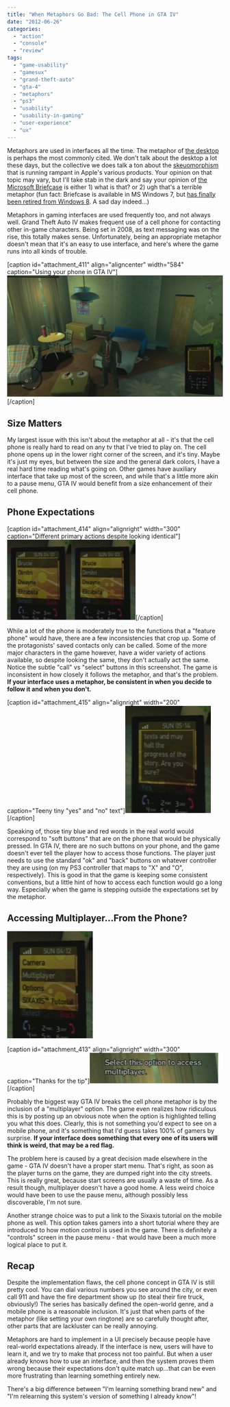 ```yaml
---
title: "When Metaphors Go Bad: The Cell Phone in GTA IV"
date: "2012-06-26"
categories: 
  - "action"
  - "console"
  - "review"
tags: 
  - "game-usability"
  - "gamesux"
  - "grand-theft-auto"
  - "gta-4"
  - "metaphors"
  - "ps3"
  - "usability"
  - "usability-in-gaming"
  - "user-experience"
  - "ux"
---
```


Metaphors are used in interfaces all the time. The metaphor of [the desktop](http://en.wikipedia.org/wiki/Desktop_metaphor) is perhaps the most commonly cited. We don't talk about the desktop a lot these days, but the collective we does talk a ton about the [skeuomorphism](http://medialoot.com/blog/skeuomorphic-design/) that is running rampant in Apple's various products. Your opinion on that topic may vary, but I'll take stab in the dark and say your opinion of [the Microsoft Briefcase](http://en.wikipedia.org/wiki/Briefcase_(Microsoft_Windows)) is either 1) what is that? or 2) ugh that's a terrible metaphor (fun fact: Briefcase is available in MS Windows 7, but [has finally been retired from Windows 8](http://answers.microsoft.com/en-us/windows/forum/windows_8-windows_programs/briefcase-in-windows-8/0db7cf49-e179-4584-8562-d6bac0c77907). A sad day indeed...)

Metaphors in gaming interfaces are used frequently too, and not always well. Grand Theft Auto IV makes frequent use of a cell phone for contacting other in-game characters. Being set in 2008, as text messaging was on the rise, this totally makes sense. Unfortunately, being an appropriate metaphor doesn't mean that it's an easy to use interface, and here's where the game runs into all kinds of trouble.

\[caption id="attachment\_411" align="aligncenter" width="584" caption="Using your phone in GTA IV"\][![](images/cell-phone-full-keypad-1024x576.jpg "cell phone - full keypad")](http://www.thatgamesux.com/wp-content/uploads/2012/06/cell-phone-full-keypad.jpg)\[/caption\]

## Size Matters

My largest issue with this isn't about the metaphor at all - it's that the cell phone is really hard to read on any tv that I've tried to play on. The cell phone opens up in the lower right corner of the screen, and it's tiny. Maybe it's just my eyes, but between the size and the general dark colors, I have a real hard time reading what's going on. Other games have auxiliary interface that take up most of the screen, and while that's a little more akin to a pause menu, GTA IV would benefit from a size enhancement of their cell phone.

## Phone Expectations

\[caption id="attachment\_414" align="alignright" width="300" caption="Different primary actions despite looking identical"\][![](images/select-vs-call-300x187.jpg "select vs call")](http://www.thatgamesux.com/wp-content/uploads/2012/06/select-vs-call.jpg)\[/caption\]

While a lot of the phone is moderately true to the functions that a "feature phone" would have, there are a few inconsistencies that crop up. Some of the protagonists' saved contacts only can be called. Some of the more major characters in the game however, have a wider variety of actions available, so despite looking the same, they don't actually act the same. Notice the subtle "call" vs "select" buttons in this screenshot. The game is inconsistent in how closely it follows the metaphor, and that's the problem. **If your interface uses a metaphor, be consistent in when you decide to follow it and when you don't.**

\[caption id="attachment\_415" align="alignright" width="200" caption="Teeny tiny "yes" and "no" text"\][![](images/yes-no-soft-button-crop.jpg "yes no soft button crop")](http://www.thatgamesux.com/wp-content/uploads/2012/06/yes-no-soft-button-crop.jpg)\[/caption\]

Speaking of, those tiny blue and red words in the real world would correspond to "soft buttons" that are on the phone that would be physically pressed. In GTA IV, there are no such buttons on your phone, and the game doesn't ever tell the player how to access those functions. The player just needs to use the standard "ok" and "back" buttons on whatever controller they are using (on my PS3 controller that maps to "X" and "O", respectively). This is good in that the game is keeping some consistent conventions, but a little hint of how to access each function would go a long way. Especially when the game is stepping outside the expectations set by the metaphor.

## Accessing Multiplayer...From the Phone?

[![](images/cell-phone-multiplayer-selected-phone.jpg "cell phone - multiplayer selected phone")](http://www.thatgamesux.com/wp-content/uploads/2012/06/cell-phone-multiplayer-selected-phone.jpg)

\[caption id="attachment\_413" align="alignright" width="300" caption="Thanks for the tip"\][![](images/cell-phone-multiplayer-selected-text-300x71.jpg "cell phone - multiplayer selected text")](http://www.thatgamesux.com/wp-content/uploads/2012/06/cell-phone-multiplayer-selected-text.jpg)\[/caption\]

Probably the biggest way GTA IV breaks the cell phone metaphor is by the inclusion of a "multiplayer" option. The game even realizes how ridiculous this is by posting up an obvious note when the option is highlighted telling you what this does. Clearly, this is not something you'd expect to see on a mobile phone, and it's something that I'd guess takes 100% of gamers by surprise. **If your interface does something that every one of its users will think is weird, that may be a red flag.**

The problem here is caused by a great decision made elsewhere in the game - GTA IV doesn't have a proper start menu. That's right, as soon as the player turns on the game, they are dumped right into the city streets. This is really great, because start screens are usually a waste of time. As a result though, multiplayer doesn't have a good home. A less weird choice would have been to use the pause menu, although possibly less discoverable, I'm not sure.

Another strange choice was to put a link to the Sixaxis tutorial on the mobile phone as well. This option takes gamers into a short tutorial where they are introduced to how motion control is used in the game. There is definitely a "controls" screen in the pause menu - that would have been a much more logical place to put it.

## Recap

Despite the implementation flaws, the cell phone concept in GTA IV is still pretty cool. You can dial various numbers you see around the city, or even call 911 and have the fire department show up (to steal their fire truck, obviously!) The series has basically defined the open-world genre, and a mobile phone is a reasonable inclusion. It's just that when parts of the metaphor (like setting your own ringtone) are so carefully thought after, other parts that are lackluster can be really annoying.

Metaphors are hard to implement in a UI precisely because people have real-world expectations already. If the interface is new, users will have to learn it, and we try to make that process not too painful. But when a user already knows how to use an interface, and then the system proves them wrong because their expectations don't quite match up...that can be even more frustrating than learning something entirely new.

There's a big difference between "I'm learning something brand new" and "I'm relearning this system's version of something I already know"!
